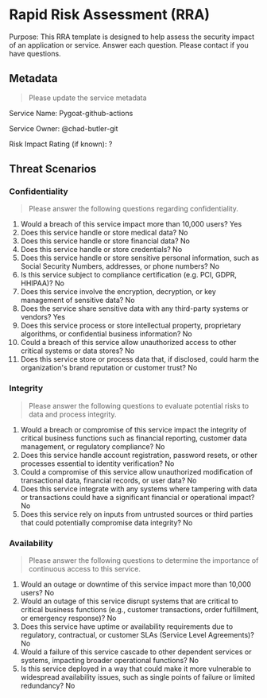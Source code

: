 
# Rapid Risk Assessment (RRA)
Purpose: This RRA template is designed to help assess the security impact of an application or service. 
Answer each question. Please contact <security team> if you have questions.

## Metadata

> Please update the service metadata

Service Name: Pygoat-github-actions

Service Owner: @chad-butler-git

Risk Impact Rating (if known): ?


## Threat Scenarios

### Confidentiality

> Please answer the following questions regarding confidentiality.

1. Would a breach of this service impact more than 10,000 users? Yes
2. Does this service handle or store medical data? No
3. Does this service handle or store financial data? No
4. Does this service handle or store credentials? No
5. Does this service handle or store sensitive personal information, such as Social Security Numbers, addresses, or phone numbers? No
6. Is this service subject to compliance certification (e.g. PCI, GDPR, HHIPAA)? No
7. Does this service involve the encryption, decryption, or key management of sensitive data? No
8. Does the service share sensitive data with any third-party systems or vendors? Yes
9. Does this service process or store intellectual property, proprietary algorithms, or confidential business information? No
10. Could a breach of this service allow unauthorized access to other critical systems or data stores? No
11. Does this service store or process data that, if disclosed, could harm the organization's brand reputation or customer trust? No

### Integrity

> Please answer the following questions to evaluate potential risks to data and process integrity.

1. Would a breach or compromise of this service impact the integrity of critical business functions such as financial reporting, customer data management, or regulatory compliance? No
2. Does this service handle account registration, password resets, or other processes essential to identity verification? No
3. Could a compromise of this service allow unauthorized modification of transactional data, financial records, or user data? No
4. Does this service integrate with any systems where tampering with data or transactions could have a significant financial or operational impact? No
5. Does this service rely on inputs from untrusted sources or third parties that could potentially compromise data integrity? No

### Availability

> Please answer the following questions to determine the importance of continuous access to this service.

1. Would an outage or downtime of this service impact more than 10,000 users? No
2. Would an outage of this service disrupt systems that are critical to critical business functions (e.g., customer transactions, order fulfillment, or emergency response)? No
3. Does this service have uptime or availability requirements due to regulatory, contractual, or customer SLAs (Service Level Agreements)? No
4. Would a failure of this service cascade to other dependent services or systems, impacting broader operational functions? No
5. Is this service deployed in a way that could make it more vulnerable to widespread availability issues, such as single points of failure or limited redundancy? No
